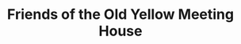 ---
layout: repo
title: "Friends of the Old Yellow Meeting House"
id: 12655
permalink: repos/12655/
---